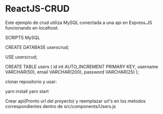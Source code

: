 # ReactJS-CRUD

Este ejemplo de crud utiliza MySQL conectada a una api en Express.JS funcionando en localhost.

SCRIPTS MySQL

CREATE DATABASE userscrud;

USE userscrud;

CREATE TABLE users (
    id int AUTO_INCREMENT PRIMARY KEY,
    username VARCHAR(50),
    email VARCHAR(200),
    password VARCHAR(25)
);

clonar repositorio y usar:

yarn install
yarn start

Crear api(Pronto url del proyecto) y reemplazar url's en los metodos correspondientes dentro de src/components/Users.js

